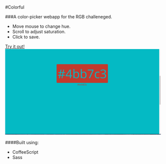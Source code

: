 #Colorful

###A color-picker webapp for the RGB challeneged.
* Move mouse to change hue.
* Scroll to adjust saturation.
* Click to save.

[Try it out!](http://philrhinehart.github.io/colorful)
![GIF!](colorful.gif)

####Built using:
* CoffeeScript
* Sass
